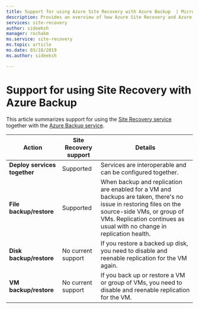 ```yaml
---
title: Support for using Azure Site Recovery with Azure Backup  | Microsoft Docs
description: Provides an overview of how Azure Site Recovery and Azure Backup can be used together.
services: site-recovery
author: sideeksh
manager: rochakm
ms.service: site-recovery
ms.topic: article
ms.date: 03/18/2019
ms.author: sideeksh

---
```

# Support for using Site Recovery with Azure Backup

This article summarizes support for using the [Site Recovery service](site-recovery-overview.md) together with the [Azure Backup service](https://docs.microsoft.com/azure/backup/backup-overview).

**Action** | **Site Recovery support** | **Details**
--- | --- | ---
**Deploy services together** | Supported | Services are interoperable and can be configured together.
**File backup/restore** | Supported | When backup and replication are enabled for a VM and backups are taken, there's no issue in restoring files on the source-side VMs, or group of VMs. Replication continues as usual with no change in replication health.
**Disk backup/restore** | No current support | If you restore a backed up disk, you need to disable and reenable replication for the VM again.
**VM backup/restore** | No current support | If you back up or restore a VM or group of VMs, you need to disable and reenable replication for the VM.  


